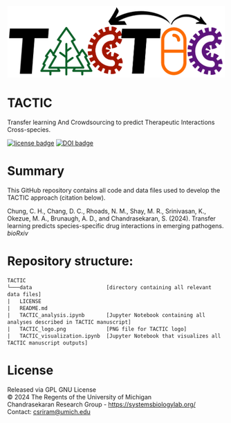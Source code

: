 ![alt text](https://github.com/sriram-lab/TACTIC/blob/master/TACTIC_logo.png?raw=true)

# TACTIC
Transfer learning And Crowdsourcing to predict Therapeutic Interactions Cross-species.

[![license badge](https://img.shields.io/badge/License-GNU%20GPL-blue)](https://github.com/sriram-lab/TACTIC/blob/master/LICENSE)
[![DOI badge](https://badgen.net/badge/DOI/10.15252%2Fmsb.20156777/blue)]()

# Summary
This GitHub repository contains all code and data files used to develop the TACTIC approach (citation below).  
  
Chung, C. H., Chang, D. C., Rhoads, N. M., Shay, M. R., Srinivasan, K., Okezue, M. A., Brunaugh, A. D., and Chandrasekaran, S. (2024). Transfer learning predicts species-specific drug interactions in emerging pathogens. *bioRxiv*

# Repository structure: 
```
TACTIC
└───data                        [directory containing all relevant data files]
|   LICENSE
|   README.md
|   TACTIC_analysis.ipynb       [Jupyter Notebook containing all analyses described in TACTIC manuscript]
|   TACTIC_logo.png             [PNG file for TACTIC logo]
|   TACTIC_visualization.ipynb  [Jupyter Notebook that visualizes all TACTIC manuscript outputs]
```

# License
Released via GPL GNU License  
&copy; 2024 The Regents of the University of Michigan  
Chandrasekaran Research Group - https://systemsbiologylab.org/  
Contact: csriram@umich.edu  

